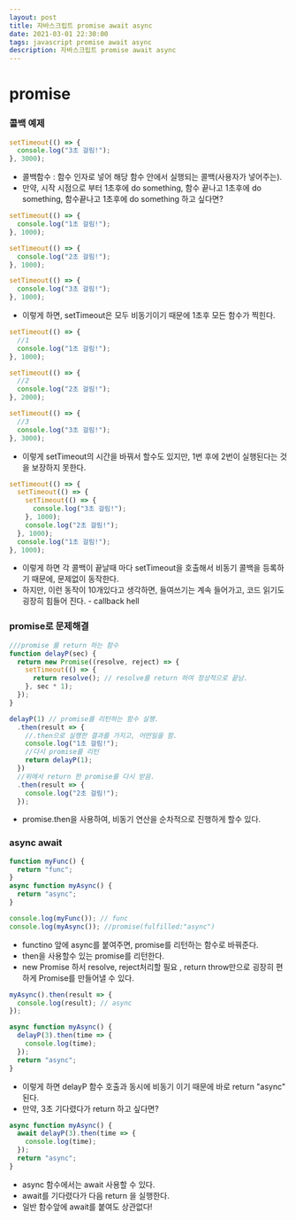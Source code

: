 ```yaml
---
layout: post
title: 자바스크립트 promise await async
date: 2021-03-01 22:30:00
tags: javascript promise await async
description: 자바스크립트 promise await async
---
```


# promise

### 콜백 예제

```javascript
setTimeout(() => {
  console.log("3초 걸림!");
}, 3000);
```

- 콜백함수 : 함수 인자로 넣어 해당 함수 안에서 실행되는 콜백(사용자가 넣어주는).
- 만약, 시작 시점으로 부터 1초후에 do something, 함수 끝나고 1초후에 do something, 함수끝나고 1초후에 do something 하고 싶다면?

```javascript
setTimeout(() => {
  console.log("1초 걸림!");
}, 1000);

setTimeout(() => {
  console.log("2초 걸림!");
}, 1000);

setTimeout(() => {
  console.log("3초 걸림!");
}, 1000);
```

- 이렇게 하면, setTimeout은 모두 비동기이기 때문에 1초후 모든 함수가 찍힌다.

```javascript
setTimeout(() => {
  //1
  console.log("1초 걸림!");
}, 1000);

setTimeout(() => {
  //2
  console.log("2초 걸림!");
}, 2000);

setTimeout(() => {
  //3
  console.log("3초 걸림!");
}, 3000);
```

- 이렇게 setTimeout의 시간을 바꿔서 할수도 있지만, 1번 후에 2번이 실행된다는 것을 보장하지 못한다.

```javascript
setTimeout(() => {
  setTimeout(() => {
    setTimeout(() => {
      console.log("3초 걸림!");
    }, 1000);
    console.log("2초 걸림!");
  }, 1000);
  console.log("1초 걸림!");
}, 1000);
```

- 이렇게 하면 각 콜백이 끝날때 마다 setTimeout을 호출해서 비동기 콜백을 등록하기 때문에, 문제없이 동작한다.
- 하지만, 이런 동작이 10개있다고 생각하면, 들여쓰기는 계속 들어가고, 코드 읽기도 굉장히 힘들어 진다. - callback hell

### promise로 문제해결

```javascript
///promise 를 return 하는 함수
function delayP(sec) {
  return new Promise((resolve, reject) => {
    setTimeout(() => {
      return resolve(); // resolve를 return 하여 정상적으로 끝남.
    }, sec * 1);
  });
}

delayP(1) // promise를 리턴하는 함수 실행.
  .then(result => {
    //.then으로 실행한 결과를 가지고, 어떤일을 함.
    console.log("1초 걸림!");
    //다시 promise를 리턴
    return delayP(1);
  })
  //위에서 return 한 promise를 다시 받음.
  .then(result => {
    console.log("2초 걸림!");
  });
```

- promise.then을 사용하여, 비동기 연산을 순차적으로 진행하게 할수 있다.

### async await

```javascript
function myFunc() {
  return "func";
}
async function myAsync() {
  return "async";
}

console.log(myFunc()); // func
console.log(myAsync()); //promise(fulfilled:"async")
```

- functino 앞에 async를 붙여주면, promise를 리턴하는 함수로 바꿔준다.
- then을 사용할수 있는 promise를 리턴한다.
- new Promise 하서 resolve, reject처리할 필요 , return throw만으로 굉장히 편하게 Promise를 만들어낼 수 있다.

```javascript
myAsync().then(result => {
  console.log(result); // async
});
```

```javascript
async function myAsync() {
  delayP(3).then(time => {
    console.log(time);
  });
  return "async";
}
```

- 이렇게 하면 delayP 함수 호출과 동시에 비동기 이기 때문에 바로 return "async" 된다.
- 만약, 3초 기다렸다가 return 하고 싶다면?

```javascript
async function myAsync() {
  await delayP(3).then(time => {
    console.log(time);
  });
  return "async";
}
```

- async 함수에서는 await 사용할 수 있다.
- await를 기다렸다가 다음 return 을 실행한다.
- 일반 함수앞에 await를 붙여도 상관없다!
